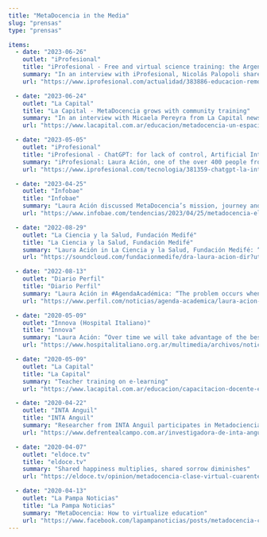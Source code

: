 ```yaml
---
title: "MetaDocencia in the Media"
slug: "prensas"
type: "prensas"

items:
  - date: "2023-06-26"
    outlet: "iProfesional"
    title: "iProfesional - Free and virtual science training: the Argentine venture supported by NASA"
    summary: "In an interview with iProfesional, Nicolás Palopoli shared the details of NASA’s support to democratize access to scientific knowledge."
    url: "https://www.iprofesional.com/actualidad/383886-educacion-remota-el-emprendimiento-argentino-que-apoya-la-nasa"

  - date: "2023-06-24"
    outlet: "La Capital"
    title: "La Capital - MetaDocencia grows with community training"
    summary: "In an interview with Micaela Pereyra from La Capital newspaper (Rosario, Argentina), Romina Pendino and Nicolás Palopoli shared the trajectory and present of MetaDocencia."
    url: "https://www.lacapital.com.ar/educacion/metadocencia-un-espacio-que-crece-cursos-gratuitos-la-comunidad-n10071055.html"

  - date: "2023-05-05"
    outlet: "iProfesional"
    title: "iProfesional - ChatGPT: for lack of control, Artificial Intelligence puts Argentine schools on alert"
    summary: "iProfesional: Laura Ación, one of the over 400 people from the science and research areas who signed the Montevideo Declaration on Artificial Intelligence and its impact on Latin America, warned about the irresponsibility with which this AI tool was launched into the world."
    url: "https://www.iprofesional.com/tecnologia/381359-chatgpt-la-inteligencia-artificial-pone-en-alerta-a-la-educacion"

  - date: "2023-04-25"
    outlet: "Infobae"
    title: "Infobae"
    summary: "Laura Ación discussed MetaDocencia’s mission, journey and next steps, and the stimulus we had thanks to the support and freedom to work that CZI Science has given us."
    url: "https://www.infobae.com/tendencias/2023/04/25/metadocencia-el-arte-de-divulgar-al-mundo-la-ensenanza-de-la-ciencia-en-espanol-y-con-el-apoyo-de-mark-zuckerberg/?utm_medium=Echobox&utm_source=Twitter#Echobox=1682405050"

  - date: "2022-08-29"
    outlet: "La Ciencia y la Salud, Fundación Medifé"
    title: "La Ciencia y la Salud, Fundación Medifé"
    summary: "Laura Ación in La Ciencia y la Salud, Fundación Medifé: “Myths and truths about AI and big data”"
    url: "https://soundcloud.com/fundacionmedife/dra-laura-acion-dir?utm_source=clipboard&utm_medium=text&utm_campaign=social_sharing"

  - date: "2022-08-13"
    outlet: "Diario Perfil"
    title: "Diario Perfil"
    summary: "Laura Ación in #AgendaAcadémica: “The problem occurs when artificial intelligence interferes with democracy, health or justice.”"
    url: "https://www.perfil.com/noticias/agenda-academica/laura-acion-el-problema-surge-cuando-la-inteligencia-artificial-se-mete-con-la-democracia-la-salud-o-la-justicia.phtml"

  - date: "2020-05-09"
    outlet: "Innova (Hospital Italiano)"
    title: "Innova"
    summary: "Laura Ación: “Over time we will take advantage of the best the virtual and the on-site have to offer.”"
    url: "https://www.hospitalitaliano.org.ar/multimedia/archivos/noticias_archivos/11/Revista/11_InnovaNoviembreDobles.pdf"

  - date: "2020-05-09"
    outlet: "La Capital"
    title: "La Capital"
    summary: "Teacher training on e-learning"
    url: "https://www.lacapital.com.ar/educacion/capacitacion-docente-ensenanza-virtual-n2582884.html"

  - date: "2020-04-22"
    outlet: "INTA Anguil"
    title: "INTA Anguil"
    summary: "Researcher from INTA Anguil participates in Metadociencia, a project to train teachers in virtual education."
    url: "https://www.defrentealcampo.com.ar/investigadora-de-inta-anguil-participa-de-metadociencia-un-proyecto-para-capacitar-a-docentes-en-educacion-virtual/"

  - date: "2020-04-07"
    outlet: "eldoce.tv"
    title: "eldoce.tv"
    summary: "Shared happiness multiplies, shared sorrow diminishes"
    url: "https://eldoce.tv/opinion/metadocencia-clase-virtual-cuarentena-coronavirus-la-felicidad-compartida-se-multiplica-la-pena-compartida-disminuye_97495/"

  - date: "2020-04-13"
    outlet: "La Pampa Noticias"
    title: "La Pampa Noticias"
    summary: "MetaDocencia: How to virtualize education"
    url: "https://www.facebook.com/lapampanoticias/posts/metadocencia-cómo-virtualizar-la-educacióninvestigadores-del-inta-del-conicet-y-/1305419322983230/"
---
```

